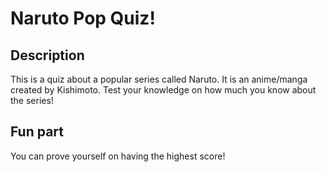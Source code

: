 # Naruto Pop Quiz!

## Description

This is a quiz about a popular series called Naruto. It is an anime/manga created by Kishimoto. Test your knowledge on how much you know about the series!

## Fun part

You can prove yourself on having the highest score!

[](https://imgur.com/a/Emh6Ih7)
